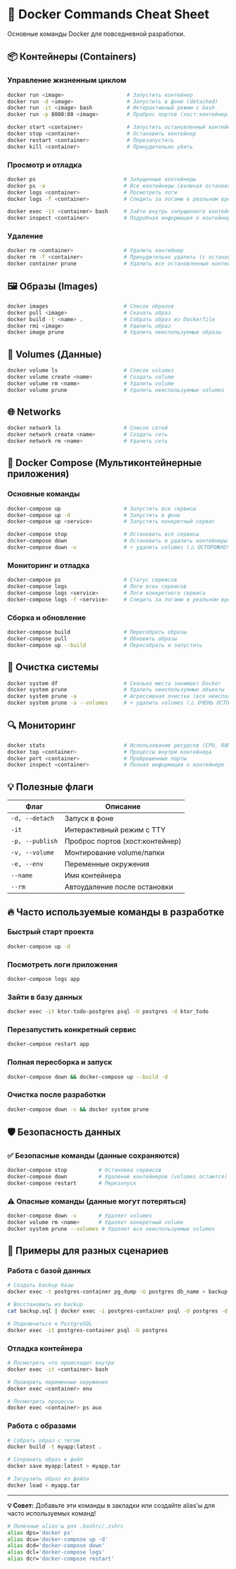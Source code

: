 # 🐳 Docker Commands Cheat Sheet

Основные команды Docker для повседневной разработки.

## 📦 **Контейнеры (Containers)**

### Управление жизненным циклом
```bash
docker run <image>                    # Запустить контейнер
docker run -d <image>                 # Запустить в фоне (detached)
docker run -it <image> bash           # Интерактивный режим с bash
docker run -p 8080:80 <image>         # Проброс портов (хост:контейнер)

docker start <container>              # Запустить остановленный контейнер
docker stop <container>               # Остановить контейнер
docker restart <container>            # Перезапустить
docker kill <container>               # Принудительно убить
```

### Просмотр и отладка
```bash
docker ps                            # Запущенные контейнеры
docker ps -a                         # Все контейнеры (включая остановленные)
docker logs <container>              # Посмотреть логи
docker logs -f <container>           # Следить за логами в реальном времени

docker exec -it <container> bash     # Зайти внутрь запущенного контейнера
docker inspect <container>           # Подробная информация о контейнере
```

### Удаление
```bash
docker rm <container>                # Удалить контейнер
docker rm -f <container>             # Принудительно удалить (с остановкой)
docker container prune               # Удалить все остановленные контейнеры
```

## 🖼️ **Образы (Images)**

```bash
docker images                        # Список образов
docker pull <image>                  # Скачать образ
docker build -t <name> .             # Собрать образ из Dockerfile
docker rmi <image>                   # Удалить образ
docker image prune                   # Удалить неиспользуемые образы
```

## 💾 **Volumes (Данные)**

```bash
docker volume ls                     # Список volumes
docker volume create <name>          # Создать volume
docker volume rm <name>              # Удалить volume
docker volume prune                  # Удалить неиспользуемые volumes
```

## 🌐 **Networks**

```bash
docker network ls                    # Список сетей
docker network create <name>         # Создать сеть
docker network rm <name>             # Удалить сеть
```

## 🚀 **Docker Compose (Мультиконтейнерные приложения)**

### Основные команды
```bash
docker-compose up                    # Запустить все сервисы
docker-compose up -d                 # Запустить в фоне
docker-compose up <service>          # Запустить конкретный сервис

docker-compose stop                  # Остановить все сервисы
docker-compose down                  # Остановить и удалить контейнеры
docker-compose down -v               # + удалить volumes (⚠️ ОСТОРОЖНО!)
```

### Мониторинг и отладка
```bash
docker-compose ps                    # Статус сервисов
docker-compose logs                  # Логи всех сервисов
docker-compose logs <service>        # Логи конкретного сервиса
docker-compose logs -f <service>     # Следить за логами в реальном времени
```

### Сборка и обновление
```bash
docker-compose build                 # Пересобрать образы
docker-compose pull                  # Обновить образы
docker-compose up --build            # Пересобрать и запустить
```

## 🧹 **Очистка системы**

```bash
docker system df                     # Сколько места занимает Docker
docker system prune                  # Удалить неиспользуемые объекты
docker system prune -a               # Агрессивная очистка (все неиспользуемые образы)
docker system prune -a --volumes     # + удалить volumes (⚠️ ОЧЕНЬ ОСТОРОЖНО!)
```

## 🔍 **Мониторинг**

```bash
docker stats                         # Использование ресурсов (CPU, RAM)
docker top <container>               # Процессы внутри контейнера
docker port <container>              # Проброшенные порты
docker inspect <container>           # Полная информация о контейнере
```

## 💡 **Полезные флаги**

| Флаг | Описание |
|------|----------|
| `-d, --detach` | Запуск в фоне |
| `-it` | Интерактивный режим с TTY |
| `-p, --publish` | Проброс портов (хост:контейнер) |
| `-v, --volume` | Монтирование volume/папки |
| `-e, --env` | Переменные окружения |
| `--name` | Имя контейнера |
| `--rm` | Автоудаление после остановки |

## 🔥 **Часто используемые команды в разработке**

### Быстрый старт проекта
```bash
docker-compose up -d
```

### Посмотреть логи приложения
```bash
docker-compose logs app
```

### Зайти в базу данных
```bash
docker exec -it ktor-todo-postgres psql -U postgres -d ktor_todo
```

### Перезапустить конкретный сервис
```bash
docker-compose restart app
```

### Полная пересборка и запуск
```bash
docker-compose down && docker-compose up --build -d
```

### Очистка после разработки
```bash
docker-compose down -v && docker system prune
```

## 🛡️ **Безопасность данных**

### ✅ Безопасные команды (данные сохраняются)
```bash
docker-compose stop          # Остановка сервисов
docker-compose down          # Удаление контейнеров (volumes остаются)
docker-compose restart       # Перезапуск
```

### ⚠️ Опасные команды (данные могут потеряться)
```bash
docker-compose down -v       # Удаляет volumes
docker volume rm <name>      # Удаляет конкретный volume
docker system prune --volumes # Удаляет все неиспользуемые volumes
```

## 🔧 **Примеры для разных сценариев**

### Работа с базой данных
```bash
# Создать backup базы
docker exec -t postgres-container pg_dump -U postgres db_name > backup.sql

# Восстановить из backup
cat backup.sql | docker exec -i postgres-container psql -U postgres -d db_name

# Подключиться к PostgreSQL
docker exec -it postgres-container psql -U postgres
```

### Отладка контейнера
```bash
# Посмотреть что происходит внутри
docker exec -it <container> bash

# Проверить переменные окружения
docker exec <container> env

# Посмотреть процессы
docker exec <container> ps aux
```

### Работа с образами
```bash
# Собрать образ с тегом
docker build -t myapp:latest .

# Сохранить образ в файл
docker save myapp:latest > myapp.tar

# Загрузить образ из файла
docker load < myapp.tar
```

---

**💡 Совет:** Добавьте эти команды в закладки или создайте alias'ы для часто используемых команд!

```bash
# Полезные alias'ы для .bashrc/.zshrc
alias dps='docker ps'
alias dcu='docker-compose up -d'
alias dcd='docker-compose down'
alias dcl='docker-compose logs'
alias dcr='docker-compose restart'
``` 